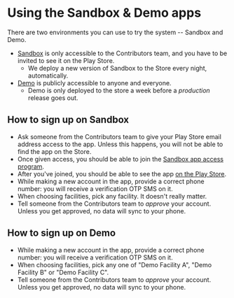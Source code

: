 # Using the Sandbox & Demo apps

There are two environments you can use to try the system -- Sandbox and Demo.

- [Sandbox](https://play.google.com/store/apps/details?id=org.simple.clinic.sandbox) is only accessible to the Contributors team, and you have to be
  invited to see it on the Play Store.
  - We deploy a new version of Sandbox to the Store every night, automatically.
- [Demo](https://play.google.com/store/apps/details?id=org.simple.clinic.staging) is publicly accessible to anyone and everyone.
  - Demo is only deployed to the store a week before a _production_ release goes out.

## How to sign up on Sandbox

* Ask someone from the Contributors team to give your Play Store email address access to the app. Unless this happens, you will not be able to find
  the app on the Store.
* Once given access, you should be able to join the [Sandbox app access program](https://play.google.com/apps/testing/org.simple.clinic.sandbox).
* After you've joined, you should be able to see the app [on the Play Store](https://play.google.com/store/apps/details?id=org.simple.clinic.sandbox).
* While making a new account in the app, provide a correct phone number: you will receive a verification OTP SMS on it.
* When choosing facilities, pick any facility. It doesn't really matter.
* Tell someone from the Contributors team to _approve_ your account. Unless you get approved, no data will sync to your phone.

## How to sign up on Demo

* While making a new account in the app, provide a correct phone number: you will receive a verification OTP SMS on it.
* When choosing facilities, pick any one of "Demo Facility A", "Demo Facility B" or "Demo Facility C".
* Tell someone from the Contributors team to _approve_ your account. Unless you get approved, no data will sync to your phone.
